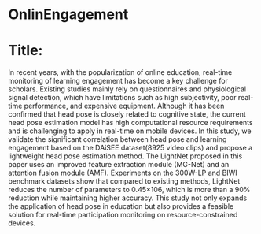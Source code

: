 # OnlinEngagement

# Title:


In recent years, with the popularization of online education, real-time monitoring
of learning engagement has become a key challenge for scholars. Existing studies 
mainly rely on questionnaires and physiological signal detection, which have
limitations such as high subjectivity, poor real-time performance, and expensive
equipment. Although it has been confirmed that head pose is closely related to
cognitive state, the current head pose estimation model has high computational
resource requirements and is challenging to apply in real-time on mobile devices.
In this study, we validate the significant correlation between head pose and learning 
engagement based on the DAiSEE dataset(8925 video clips) and propose a
lightweight head pose estimation method. The LightNet proposed in this paper
uses an improved feature extraction module (MG-Net) and an attention fusion
module (AMF). Experiments on the 300W-LP and BIWI benchmark datasets
show that compared to existing methods, LightNet reduces the number of parameters 
to 0.45×106, which is more than a 90% reduction while maintaining higher
accuracy. This study not only expands the application of head pose in education 
but also provides a feasible solution for real-time participation monitoring
on resource-constrained devices.
